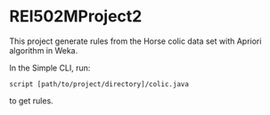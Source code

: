 # REI502MProject2

This project generate rules from the Horse colic data set with Apriori algorithm in Weka.

In the Simple CLI, run:

```
script [path/to/project/directory]/colic.java
```
to get rules.
